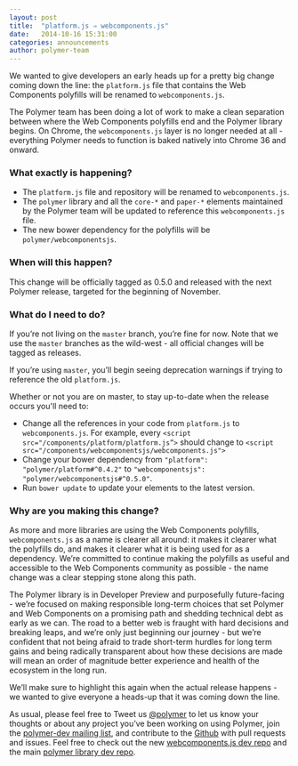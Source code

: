 ```yaml
---
layout: post
title:  "platform.js ⇒ webcomponents.js"
date:   2014-10-16 15:31:00
categories: announcements
author: polymer-team
---
```


We wanted to give developers an early heads up for a pretty big change coming down the line: the `platform.js` file that contains the Web Components polyfills will be renamed to `webcomponents.js`.

The Polymer team has been doing a lot of work to make a clean separation between where the Web Components polyfills end and the Polymer library begins. On Chrome, the `webcomponents.js` layer is no longer needed at all - everything Polymer needs to function is baked natively into Chrome 36 and onward.

### What exactly is happening?

* The `platform.js` file and repository will be renamed to `webcomponents.js`.
* The `polymer` library and all the `core-*` and `paper-*` elements maintained by the Polymer team will be updated to reference this `webcomponents.js` file.
* The new bower dependency for the polyfills will be `polymer/webcomponentsjs`.

### When will this happen?

This change will be officially tagged as 0.5.0 and released with the next Polymer release, targeted for the beginning of November.

### What do I need to do?

If you’re not living on the `master` branch, you’re fine for now. Note that we use the `master` branches as the wild-west - all official changes will be tagged as releases.

If you’re using `master`, you’ll begin seeing deprecation warnings if trying to reference the old `platform.js`.

Whether or not you are on master, to stay up-to-date when the release occurs you'll need to:

* Change all the references in your code from `platform.js` to `webcomponents.js`. For example, every `<script src="/components/platform/platform.js”>` should change to `<script src="/components/webcomponentsjs/webcomponents.js">`
* Change your bower dependency from `"platform": "polymer/platform#^0.4.2"` to `"webcomponentsjs": "polymer/webcomponentsjs#^0.5.0"`.
* Run `bower update` to update your elements to the latest version.

### Why are you making this change?

As more and more libraries are using the Web Components polyfills, `webcomponents.js` as a name is clearer all around: it makes it clearer what the polyfills do, and makes it clearer what it is being used for as a dependency. We’re committed to continue making the polyfills as useful and accessible to the Web Components community as possible - the name change was a clear stepping stone along this path.

The Polymer library is in Developer Preview and purposefully future-facing - we’re focused on making responsible long-term choices that set Polymer and Web Components on a promising path and shedding technical debt as early as we can. The road to a better web is fraught with hard decisions and breaking leaps, and we’re only just beginning our journey - but we’re confident that not being afraid to trade short-term hurdles for long term gains and being radically transparent about how these decisions are made will mean an order of magnitude better experience and health of the ecosystem in the long run.

We’ll make sure to highlight this again when the actual release happens - we wanted to give everyone a heads-up that it was coming down the line.

As usual, please feel free to Tweet us [@polymer](https://twitter.com/polymer) to let us know your thoughts or about any project you’ve been working on using Polymer, join the [polymer-dev mailing list](https://groups.google.com/forum/#!forum/polymer-dev), and contribute to the [Github](https://github.com/polymer) with pull requests and issues. Feel free to check out the new [webcomponents.js dev repo](https://github.com/polymer/webcomponentsjs-dev) and the main [polymer library dev repo](https://github.com/polymer/polymer-dev).
